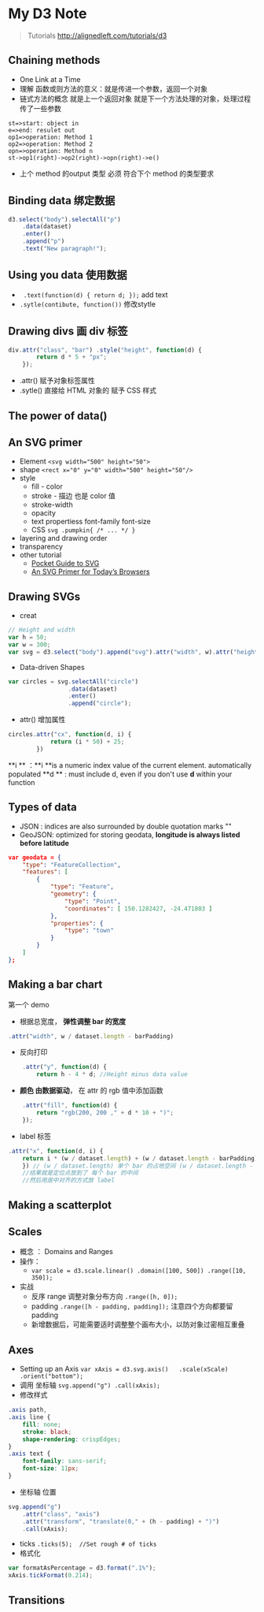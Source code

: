 # My D3 Note

> Tutorials <http://alignedleft.com/tutorials/d3>

## Chaining methods

* One Link at a Time
* 理解 函数或则方法的意义：就是传进一个参数，返回一个对象
* 链式方法的概念  就是上一个返回对象 就是下一个方法处理的对象，处理过程传了一些参数
```flow
st=>start: object in
e=>end: resulet out
op1=>operation: Method 1
op2=>operation: Method 2
opn=>operation: Method n
st->op1(right)->op2(right)->opn(right)->e()
```
* 上个 method 的output 类型 必须 符合下个 method 的类型要求


## Binding data 绑定数据
```javascript
d3.select("body").selectAll("p")
    .data(dataset)
    .enter()
    .append("p")
    .text("New paragraph!");
```

## Using you data 使用数据
* ` .text(function(d) { return d; });` add text
* `.sytle(contibute, function())` 修改stytle

## Drawing divs 画 div 标签
```javascript
div.attr("class", "bar") .style("height", function(d) {
        return d * 5 + "px";
    });
```
* .attr()  赋予对象标签属性
* .sytle() 直接给 HTML 对象的 赋予 CSS 样式

## The power of data() 


## An SVG primer
* Element `<svg width="500" height="50">`
* shape `<rect x="0" y="0" width="500" height="50"/>`
* style 
    * fill - color 
    * stroke - 描边 也是 color 值
    * stroke-width
    * opacity
    * text propertiess font-family font-size
    * CSS `svg .pumpkin{ /* ... */ }`
* layering and drawing order
* transparency
* other tutorial 
    * [Pocket Guide to SVG](http://svgpocketguide.com/book/)
    * [An SVG Primer for Today’s Browsers](https://www.w3.org/Graphics/SVG/IG/resources/svgprimer.html)


## Drawing SVGs
* creat 
```javascript
// Height and width
var h = 50;
var w = 300;
var svg = d3.select("body").append("svg").attr("width", w).attr("height", h);
```
* Data-driven Shapes
```javascript
var circles = svg.selectAll("circle")
                 .data(dataset)
                 .enter()
                 .append("circle");

```
* attr()  增加属性
```javascript
circles.attr("cx", function(d, i) {
            return (i * 50) + 25;
        })
```
**i ** ：**i **is a numeric index value of the current element.  automatically populated
**d ** : must include d, even if you don't use **d** within your function


## Types of data
* JSON : indices are also surrounded by double quotation marks ""
* GeoJSON: optimized for storing geodata, **longitude is always listed before latitude**
```json
var geodata = {
    "type": "FeatureCollection",
    "features": [
        {
            "type": "Feature",
            "geometry": {
                "type": "Point",
                "coordinates": [ 150.1282427, -24.471803 ]
            },
            "properties": {
                "type": "town"
            }
        }
    ]
};
```

## Making a bar chart
第一个 demo
* 根据总宽度， **弹性调整 bar 的宽度**
```javascript
.attr("width", w / dataset.length - barPadding)
```
* 反向打印
```javascript
    .attr("y", function(d) {
        return h - 4 * d; //Height minus data value
```
* **颜色 由数据驱动**， 在 attr 的 rgb 值中添加函数
```javascript
    .attr("fill", function(d) {
        return "rgb(200, 200 ," + d * 10 + ")";
    });
```
* label 标签
```javascript
.attr("x", function(d, i) {
    return i * (w / dataset.length) + (w / dataset.length - barPadding) / 2;
    }) // (w / dataset.length) 单个 bar 的占地空间 (w / dataset.length - barPadding) 单个 bar 的宽度 
    //结果就是定位点放到了 每个 bar 的中间  
    //然后用居中对齐的方式放 label
```
## Making a scatterplot

## Scales
* 概念 ： Domains and Ranges 
* 操作：
    * `var scale = d3.scale.linear() .domain([100, 500]) .range([10, 350]);`
* 实战
    * 反序 range 调整对象分布方向  `.range([h, 0]);`
    * padding  `.range([h - padding, padding]);` 注意四个方向都要留 padding
    * 新增数据后，可能需要适时调整整个画布大小，以防对象过密相互重叠


## Axes
* Setting up an Axis `var xAxis = d3.svg.axis()   .scale(xScale) .orient("bottom");`
* 调用 坐标轴 `svg.append("g") .call(xAxis);`
* 修改样式
```css
.axis path,
.axis line {
    fill: none;
    stroke: black;
    shape-rendering: crispEdges;
}
.axis text {
    font-family: sans-serif;
    font-size: 11px;
}
```
* 坐标轴  位置
```javascript
svg.append("g")
    .attr("class", "axis")
    .attr("transform", "translate(0," + (h - padding) + ")")
    .call(xAxis);
```
* ticks  `.ticks(5);  //Set rough # of ticks`
* 格式化 
```javascript
var formatAsPercentage = d3.format(".1%");
xAxis.tickFormat(0.214);
```
## Transitions


